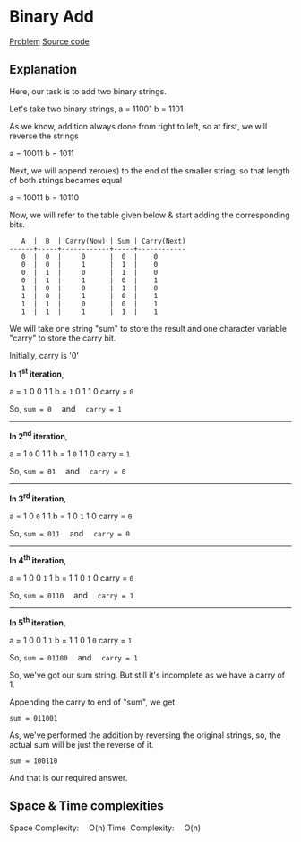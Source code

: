 # Binary Add
[Problem](https://github.com/dscnsec/DSC-NSEC-Algorithms/blob/master/2.%20String/binary_add/binary_add.md)
[Source code](https://github.com/dscnsec/DSC-NSEC-Algorithms/blob/master/2.%20String/binary_add/%5BCPP%5D%20binary_add_csubhradipta.cpp)
## Explanation
Here, our task is to add two binary strings.

Let's take two binary strings,
a = 11001
b = 1101

As we know, addition always done from right to left, so at first, we will reverse the strings

a = 10011
b = 1011

Next, we will append zero(es) to the end of the smaller string, so that length of both strings becames equal

a = 10011
b = 10110

Now, we will refer to the table given below & start adding the corresponding bits.
```
   A  |  B  | Carry(Now) | Sum | Carry(Next)
------+-----+------------+-----+------------
   0  |  0  |     0      |  0  | 	0
   0  |  0  |     1      |  1  | 	0
   0  |  1  |     0      |  1  | 	0
   0  |  1  |     1      |  0  |  	1		
   1  |  0  |     0      |  1  | 	0
   1  |  0  |     1      |  0  |  	1
   1  |  1  |     0      |  0  |  	1
   1  |  1  |     1      |  1  |  	1
```

We will take one string "sum" to store the result and one character variable "carry" to store the carry bit.

Initially, carry is '0'

**In 1<sup>st</sup> iteration**,

a = `1` 0 0 1 1
b = `1` 0 1 1 0
carry = `0`

So, `sum = 0` &emsp;and&emsp; `carry = 1`<hr>

**In 2<sup>nd</sup> iteration**, 

a = 1 `0` 0 1 1
b = 1 `0` 1 1 0
carry = `1`

So, `sum = 01` &emsp;and&emsp; `carry = 0`<hr>

**In 3<sup>rd</sup> iteration**, 

a = 1 0 `0` 1 1
b = 1 0 `1` 1 0
carry = `0`

So, `sum = 011` &emsp;and&emsp; `carry = 0`<hr>

**In 4<sup>th</sup> iteration**, 

a = 1 0 0 `1` 1
b = 1 1 0 `1` 0
carry = `0`

So, `sum = 0110` &emsp;and&emsp; `carry = 1`<hr>

**In 5<sup>th</sup> iteration**, 

a = 1 0 0 1 `1`
b = 1 1 0 1 `0`
carry = `1`

So, `sum = 01100` &emsp;and&emsp; `carry = 1`

So, we've got our sum string. But still it's incomplete as we have a carry of 1. 

Appending the carry to end of "sum", we get

`sum = 011001`

As, we've performed the addition by reversing the original strings, so, the actual sum will be just the reverse of it.

`sum = 100110`

And that is our required answer.

## Space & Time complexities
Space Complexity: &emsp;O(n)
Time &nbsp;Complexity: &emsp;O(n)

